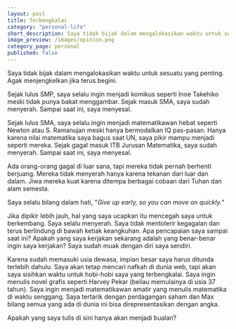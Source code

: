 ```yaml
---
layout: post
title: Terbengkalai
category: "personal-life"
short_description: Saya tidak bijak dalam mengalokasikan waktu untuk sesuatu yang penting. Agak menjengkelkan jika terus begini.
image_preview: /images/opinion.png
category_page: personal
published: false
---
```


Saya tidak bijak dalam mengalokasikan waktu untuk sesuatu yang penting. Agak menjengkelkan jika terus begini.

Sejak lulus SMP, saya selalu ingin menjadi komikus seperti Inoe Takehiko meski tidak punya bakat menggambar.
Sejak masuk SMA, saya sudah menyerah. Sampai saat ini, saya menyesal.

Sejak lulus SMA, saya selalu ingin menjadi matematikawan hebat seperti Newton atau S. Ramanujan meski hanya bermodalkan
IQ pas-pasan. Hanya karena nilai matematika saya bagus saat UN, saya pikir mampu menjadi seperti mereka.
Sejak gagal masuk ITB Jurusan Matematika, saya sudah menyerah. Sampai saat ini, saya menyesal.

Ada orang-orang gagal di luar sana, tapi mereka tidak pernah berhenti berjuang. Mereka tidak menyerah hanya karena tekanan dari
luar dan dalam. Jiwa mereka kuat karena ditempa berbagai cobaan dari Tuhan dan alam semesta.

Saya selalu bilang dalam hati, "*Give up early, so you can move on quickly.*"

Jika dipikir lebih jauh, hal yang saya ucapkan itu mencegah saya untuk berkembang. Saya selalu menyerah.
Saya tidak mentolerir kegagalan dan terus berlindung di bawah ketiak keangkuhan. Apa pencapaian saya sampai saat ini?
Apakah yang saya kerjakan sekarang adalah yang benar-benar ingin saya kerjakan? Saya sudah muak dengan diri saya sendiri.

Karena sudah memasuki usia dewasa, impian besar saya harus ditunda terlebih dahulu. Saya akan tetap mencari
nafkah di dunia web, tapi akan saya sisihkan waktu untuk hobi-hobi saya yang terbengkalai.
Saya ingin menulis novel grafis seperti Harvey Pekar (beliau memulainya di usia 37 tahun). Saya ingin menjadi matematikawan
amatir yang menulis matematika di waktu senggang. Saya tertarik dengan perdagangan saham dan Max bilang semua yang ada
di dunia ini bisa direpresentasikan dengan angka.

Apakah yang saya tulis di sini hanya akan menjadi bualan?
